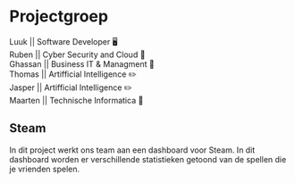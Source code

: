 # Projectgroep

Luuk || Software Developer :desktop_computer:\
Ruben || Cyber Security and Cloud :satellite:\
Ghassan || Business IT & Managment 	:briefcase:\
Thomas || Artifficial Intelligence :pencil2:\
Jasper || Artifficial Intelligence :pencil2:\
Maarten || Technische Informatica 	:robot:

## Steam

In dit project werkt ons team aan een dashboard voor Steam. In dit dashboard worden er verschillende statistieken getoond van de spellen die je vrienden spelen. 


